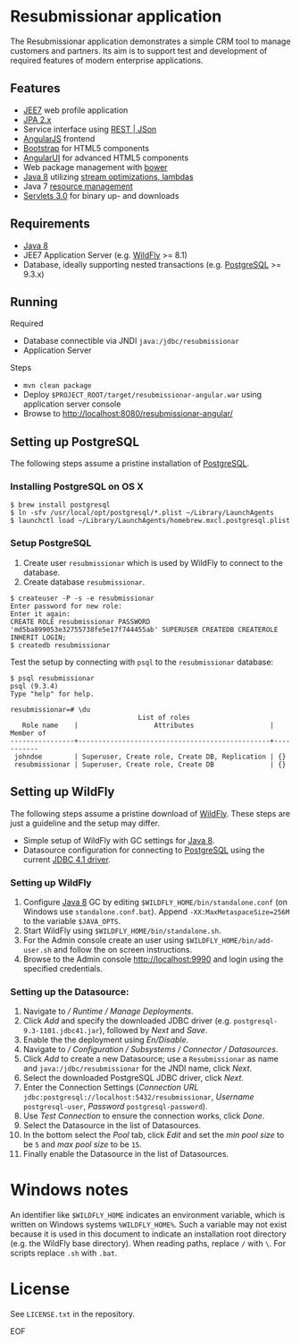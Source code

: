 # Resubmissionar application
The Resubmissionar application demonstrates a simple CRM tool to manage customers and partners. Its aim is to support test and development of required features of modern enterprise applications.

## Features
- [JEE7](http://docs.oracle.com/javaee/7/tutorial/doc/home.htm) web profile application
- [JPA 2.x](http://docs.oracle.com/javaee/7/tutorial/doc/persistence-intro.htm#BNBPZ)
- Service interface using [REST | JSon](http://en.wikipedia.org/wiki/Representational_State_Transfer)
- [AngularJS](https://angularjs.org) frontend
- [Bootstrap](http://getbootstrap.com) for HTML5 components
- [AngularUI](http://angular-ui.github.io/bootstrap/) for advanced HTML5 components
- Web package management with [bower](http://bower.io)
- [Java 8] utilizing [stream optimizations, lambdas](http://www.techempower.com/blog/2013/03/26/everything-about-java-8/)
- Java 7 [resource management](http://www.oracle.com/technetwork/articles/java/trywithresources-401775.html)
- [Servlets 3.0](http://docs.oracle.com/javaee/7/tutorial/doc/servlets.htm#BNAFD) for binary up- and downloads

## Requirements
- [Java 8]
- JEE7 Application Server (e.g. [WildFly] >= 8.1)
- Database, ideally supporting nested transactions (e.g. [PostgreSQL] >= 9.3.x)

## Running
Required
- Database connectible via JNDI `java:/jdbc/resubmissionar`
- Application Server

Steps
- `mvn clean package`
- Deploy `$PROJECT_ROOT/target/resubmissionar-angular.war` using application server console
- Browse to [http://localhost:8080/resubmissionar-angular/](http://localhost:8080/resubmissionar-angular/)

## Setting up PostgreSQL
The following steps assume a pristine installation of [PostgreSQL].

### Installing PostgreSQL on OS X
```
$ brew install postgresql
$ ln -sfv /usr/local/opt/postgresql/*.plist ~/Library/LaunchAgents
$ launchctl load ~/Library/LaunchAgents/homebrew.mxcl.postgresql.plist
```

### Setup PostgreSQL
1. Create user `resubmissionar` which is used by WildFly to connect to the database.
2. Create database `resubmissionar`.

```
$ createuser -P -s -e resubmissionar
Enter password for new role:
Enter it again:
CREATE ROLE resubmissionar PASSWORD 'md5ba899053e32755738fe5e17f744455ab' SUPERUSER CREATEDB CREATEROLE INHERIT LOGIN;
$ createdb resubmissionar
```

Test the setup by connecting with `psql` to the `resubmissionar` database:
```
$ psql resubmissionar
psql (9.3.4)
Type "help" for help.

resubmissionar=# \du
                                List of roles
   Role name    |                   Attributes                   | Member of
----------------+------------------------------------------------+-----------
 johndoe        | Superuser, Create role, Create DB, Replication | {}
 resubmissionar | Superuser, Create role, Create DB              | {}
```

## Setting up WildFly
The following steps assume a pristine download of [WildFly]. These steps are just a guideline and the setup may differ.

- Simple setup of WildFly with GC settings for [Java 8].
- Datasource configuration for connecting to [PostgreSQL] using the current [JDBC 4.1 driver](http://jdbc.postgresql.org/download.html).

### Setting up WildFly
1. Configure [Java 8] GC by editing `$WILDFLY_HOME/bin/standalone.conf` (on Windows use `standalone.conf.bat`). Append `-XX:MaxMetaspaceSize=256M` to the variable `$JAVA_OPTS`.
2. Start WildFly using `$WILDFLY_HOME/bin/standalone.sh`.
3. For the Admin console create an user using `$WILDFLY_HOME/bin/add-user.sh` and follow the on screen instructions.
4. Browse to the Admin console [http://localhost:9990](http://localhost:9990) and login using the specified credentials.

### Setting up the Datasource:
1. Navigate to  */ Runtime / Manage Deployments*.
2. Click *Add* and specify the downloaded JDBC driver (e.g. `postgresql-9.3-1101.jdbc41.jar`), followed by *Next* and *Save*.
3. Enable the the deployment using *En/Disable*.
4. Navigate to */ Configuration /  Subsystems / Connector / Datasources*.
5. Click *Add* to create a new Datasource; use a `Resubmissionar` as name and `java:/jdbc/resubmissionar` for the JNDI name, click *Next*.
6. Select the downloaded PostgreSQL JDBC driver, click *Next*.
7. Enter the Connection Settings (*Connection URL* `jdbc:postgresql://localhost:5432/resubmissionar`, *Username* `postgresql-user`, *Password* `postgresql-password`).
8. Use *Test Connection* to ensure the connection works, click *Done*.
9. Select the Datasource in the list of Datasources.
10. In the bottom select the *Pool* tab, click *Edit* and set the *min pool size* to be ```5``` and *max pool size* to be ```15```.
11. Finally enable the Datasource in the list of Datasources.

# Windows notes
An identifier like `$WILDFLY_HOME` indicates an environment variable, which is written on Windows systems `%WILDFLY_HOME%`. Such a variable may not exist because it is used in this document to indicate an installation root directory (e.g. the WildFly base directory).
When reading paths, replace `/` with `\`. For scripts replace `.sh` with `.bat`.

# License
See `LICENSE.txt` in the repository.

[Java 8]: http://www.oracle.com/technetwork/java/javase/downloads/index.html "Java8"
[WildFly]: http://wildfly.org/downloads "WildFly"
[PostgreSQL]: http://www.postgresql.org "PostgreSQL"

EOF
